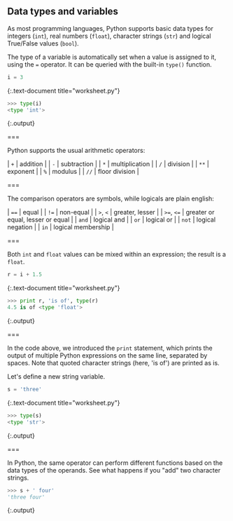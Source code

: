 ---
---

## Data types and variables

As most programming languages, Python supports basic data types for integers
(`int`), real numbers (`float`), character strings (`str`) and logical 
True/False values (`bool`).

The type of a variable is automatically set when a value is assigned to it,
 using the `=` operator. It can be queried with the built-in `type()`
 function.
 

~~~python
i = 3
~~~
{:.text-document title="worksheet.py"}



~~~python
>>> type(i)
<type 'int'>

~~~
{:.output}



===

Python supports the usual arithmetic operators:


| `+`  | addition       |
| `-`  | subtraction    |
| `*`  | multiplication |
| `/`  | division       |
| `**` | exponent       |
| `%`  | modulus        |
| `//` | floor division |

===

The comparison operators are symbols, while logicals are plain english:

| `==`       | equal                             |
| `!=`       | non-equal                         |
| `>`, `<`   | greater, lesser                   |
| `>=`, `<=` | greater or equal, lesser or equal |
| `and`      | logical and                       |
| `or`       | logical or                        |
| `not`      | logical negation                  |
| `in`       | logical membership                |

===

Both `int` and `float` values can be mixed within an expression; the result is a `float`.


~~~python
r = i + 1.5
~~~
{:.text-document title="worksheet.py"}



~~~python
>>> print r, 'is of', type(r)
4.5 is of <type 'float'>

~~~
{:.output}



===

In the code above, we introduced the `print` statement, which prints the output
of multiple Python expressions on the same line, separated by spaces. 
Note that quoted character strings (here, 'is of') are printed as is. 

Let's define a new string variable.


~~~python
s = 'three'
~~~
{:.text-document title="worksheet.py"}



~~~python
>>> type(s)
<type 'str'>

~~~
{:.output}



===

In Python, the same operator can perform different functions based on the
data types of the operands. See what happens if you "add" two character
strings.


~~~python
>>> s + ' four'
'three four'

~~~
{:.output}


